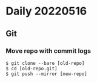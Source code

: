 Daily 20220516
===

## Git
### Move repo with commit logs
```
$ git clone --bare [old-repo]
$ cd [old-repo.git]
$ git push --mirror [new-repo]
```